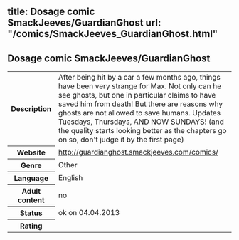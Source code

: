 title: Dosage comic SmackJeeves/GuardianGhost
url: "/comics/SmackJeeves_GuardianGhost.html"
---
Dosage comic SmackJeeves/GuardianGhost
-----------------------------------------

<table class="comicinfo">
<tr>
<th>Description</th><td>After being hit by a car a few months ago, things have been very strange for Max. Not only can he see ghosts, but one in particular claims to have saved him from death! But there are reasons why ghosts are not allowed to save humans. Updates Tuesdays, Thursdays, AND NOW SUNDAYS! (and the quality starts looking better as the chapters go on so, don't judge it by the first page)</td>
</tr>
<tr>
<th>Website</th><td><a href="http://guardianghost.smackjeeves.com/comics/">http://guardianghost.smackjeeves.com/comics/</a></td>
</tr>
<tr>
<th>Genre</th><td>Other</td>
</tr>
<tr>
<th>Language</th><td>English</td>
</tr>
<tr>
<th>Adult content</th><td>no</td>
</tr>
<tr>
<th>Status</th><td>ok on 04.04.2013</td>
</tr>
<tr>
<th>Rating</th><td><div class="g-plusone" data-size="standard" data-annotation="bubble"
 data-href="http://guardianghost.smackjeeves.com/comics/"></div></td>
</tr>
</table>
<script type="text/javascript">
  (function() {
    var po = document.createElement('script'); po.type = 'text/javascript'; po.async = true;
    po.src = 'https://apis.google.com/js/plusone.js';
    var s = document.getElementsByTagName('script')[0]; s.parentNode.insertBefore(po, s);
  })();
</script>
